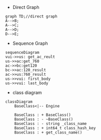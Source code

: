 - Direct Graph

```mermaid
graph TD;//direct graph
A-->B;
A-->C;
A-->D;
D-->E;
```
- Sequence Graph

```mermaid
sequenceDiagram
vui->>us: get_ac_reult
us->>ac:get_760
ac->>bc:get120
bc->>ac:120_result
ac->>us:760_result
us->>vui: first_body
us->>vui: last_body
```


- class diagram
```mermaid
classDiagram
	BaseClass<|-- Engine
	
	BaseClass : + BaseClass()
	BaseClass : - ~BaseClass()
	BaseClass : - string _class_name
	BaseClass : + int64_t class_hash_key
	BaseClass : + get_class_name()
```